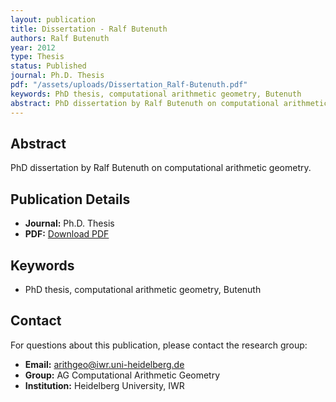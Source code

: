 ```yaml
---
layout: publication
title: Dissertation - Ralf Butenuth
authors: Ralf Butenuth
year: 2012
type: Thesis
status: Published
journal: Ph.D. Thesis
pdf: "/assets/uploads/Dissertation_Ralf-Butenuth.pdf"
keywords: PhD thesis, computational arithmetic geometry, Butenuth
abstract: PhD dissertation by Ralf Butenuth on computational arithmetic geometry.
---
```

## Abstract

PhD dissertation by Ralf Butenuth on computational arithmetic geometry.

## Publication Details

- **Journal:** Ph.D. Thesis
- **PDF:** [Download PDF](/assets/uploads/Dissertation_Ralf-Butenuth.pdf)

## Keywords

- PhD thesis, computational arithmetic geometry, Butenuth


## Contact

For questions about this publication, please contact the research group:
- **Email:** arithgeo@iwr.uni-heidelberg.de
- **Group:** AG Computational Arithmetic Geometry
- **Institution:** Heidelberg University, IWR